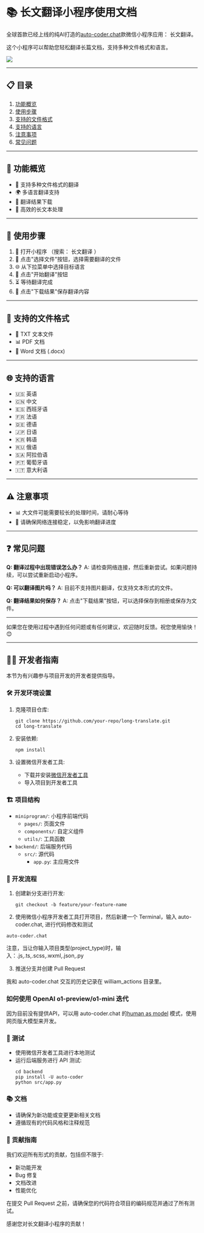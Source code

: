 
# 📚 长文翻译小程序使用文档

全球首款已经上线的纯AI打造的[auto-coder.chat](https://uelng8wukz.feishu.cn/wiki/NhPNwSRcWimKFIkQINIckloBncI?fromScene=spaceOverview&open_tab_from=wiki_home)款微信小程序应用： 长文翻译。

这个小程序可以帮助您轻松翻译长篇文档，支持多种文件格式和语言。

![](./ai_images/logo.jpg)

---

## 📋 目录

1. [功能概览](#功能概览)
2. [使用步骤](#使用步骤)
3. [支持的文件格式](#支持的文件格式)
4. [支持的语言](#支持的语言)
5. [注意事项](#注意事项)
6. [常见问题](#常见问题)

---

## 🌟 功能概览

- 📄 支持多种文件格式的翻译
- 🌍 多语言翻译支持
- 💾 翻译结果下载
- 🚀 高效的长文本处理

---

## 🔧 使用步骤

1. 📲 打开小程序 （搜索： 长文翻译 ）
2. 📁 点击"选择文件"按钮，选择需要翻译的文件
3. 🌐 从下拉菜单中选择目标语言
4. 🚀 点击"开始翻译"按钮
5. ⏳ 等待翻译完成
6. 💾 点击"下载结果"保存翻译内容

---

## 📑 支持的文件格式

- 📄 TXT 文本文件
- 📊 PDF 文档
- 📝 Word 文档 (.docx)

---

## 🌐 支持的语言

- 🇺🇸 英语
- 🇨🇳 中文
- 🇪🇸 西班牙语
- 🇫🇷 法语
- 🇩🇪 德语
- 🇯🇵 日语
- 🇰🇷 韩语
- 🇷🇺 俄语
- 🇸🇦 阿拉伯语
- 🇵🇹 葡萄牙语
- 🇮🇹 意大利语

---

## ⚠️ 注意事项

- 📊 大文件可能需要较长的处理时间，请耐心等待
- 📶 请确保网络连接稳定，以免影响翻译进度

---

## ❓ 常见问题

**Q: 翻译过程中出现错误怎么办？**
A: 请检查网络连接，然后重新尝试。如果问题持续，可以尝试重新启动小程序。

**Q: 可以翻译图片吗？**
A: 目前不支持图片翻译，仅支持文本形式的文件。

**Q: 翻译结果如何保存？**
A: 点击"下载结果"按钮，可以选择保存到相册或保存为文件。

---
如果您在使用过程中遇到任何问题或有任何建议，欢迎随时反馈。祝您使用愉快！ 😊

---

## 👨‍💻 开发者指南

本节为有兴趣参与项目开发的开发者提供指导。

### 🛠 开发环境设置

1. 克隆项目仓库:
   ```
   git clone https://github.com/your-repo/long-translate.git
   cd long-translate
   ```

2. 安装依赖:
   ```
   npm install
   ```

3. 设置微信开发者工具:
   - 下载并安装[微信开发者工具](https://developers.weixin.qq.com/miniprogram/dev/devtools/download.html)
   - 导入项目到开发者工具

### 🏗 项目结构

- `miniprogram/`: 小程序前端代码
  - `pages/`: 页面文件
  - `components/`: 自定义组件
  - `utils/`: 工具函数
- `backend/`: 后端服务代码
  - `src/`: 源代码
    - `app.py`: 主应用文件

### 🔧 开发流程

1. 创建新分支进行开发:
   ```
   git checkout -b feature/your-feature-name
   ```

2. 使用微信小程序开发者工具打开项目，然后新建一个 Terminal，输入 auto-coder.chat, 进行代码修改和测试
  ```
  auto-coder.chat
  ```
  注意，当让你输入项目类型(project_type)时，输入：.js,.ts,.scss,.wxml,.json,.py

3. 推送分支并创建 Pull Request

我和 auto-coder.chat 交互的历史记录在 william_actions 目录里。

### 如何使用 OpenAI o1-preview/o1-mini 迭代

因为目前没有提供API，可以用 auto-coder.chat 的[human as model](https://uelng8wukz.feishu.cn/wiki/IkofwKqAeiPu3Hkz6SMcxriKn6f?fromScene=spaceOverview) 模式，使用网页版大模型来开发。

### 🧪 测试

- 使用微信开发者工具进行本地测试
- 运行后端服务进行 API 测试:
  ```
  cd backend
  pip install -U auto-coder
  python src/app.py
  ```

### 📚 文档

- 请确保为新功能或变更更新相关文档
- 遵循现有的代码风格和注释规范

### 🤝 贡献指南

我们欢迎所有形式的贡献，包括但不限于:

- 新功能开发
- Bug 修复
- 文档改进
- 性能优化

在提交 Pull Request 之前，请确保您的代码符合项目的编码规范并通过了所有测试。

感谢您对长文翻译小程序的贡献！

